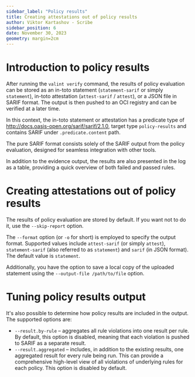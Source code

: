 ```yaml
---
sidebar_label: "Policy results"
title: Creating attestations out of policy results
author: Viktor Kartashov - Scribe
sidebar_position: 6
date: November 30, 2023
geometry: margin=2cm
---
```


# Introduction to policy results

After running the `valint verify` command, the results of policy evaluation can be stored as an in-toto statement (`statement-sarif` or simply `statement`), in-toto attestation (`attest-sarif` / `attest`), or a JSON file in SARIF format. The output is then pushed to an OCI registry and can be verified at a later time.

In this context, the in-toto statement or attestation has a predicate type of <http://docs.oasis-open.org/sarif/sarif/2.1.0>, target type `policy-results` and contains SARIF under `.predicate.content` path.

The pure SARIF format consists solely of the SARIF output from the policy evaluation, designed for seamless integration with other tools.

In addition to the evidence output, the results are also presented in the log as a table, providing a quick overview of both failed and passed rules.

# Creating attestations out of policy results

The results of policy evaluation are stored by default. If you want not to do it, use the `--skip-report` option.

The `--format` option (or `-o` for short) is employed to specify the output format. Supported values include `attest-sarif` (or simply `attest`), `statement-sarif` (also referred to as `statement`) and `sarif` (in JSON format). The default value is `statement`.

Additionally, you have the option to save a local copy of the uploaded statement using the `--output-file /path/to/file` option.

# Tuning policy results output

It's also possible to determine how policy results are included in the output. The supported options are:

* `--result.by-rule` – aggregates all rule violations into one result per rule. By default, this option is disabled, meaning that each violation is pushed to SARIF as a separate result.
* `--result.aggregated` – includes, in addition to the existing results, one aggregated result for every rule being run. This can provide a comprehensive high-level view of all violations of underlying rules for each policy. This option is disabled by default.

